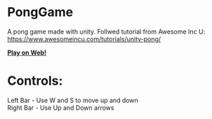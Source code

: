 # PongGame
A pong game made with unity. Follwed tutorial from Awesome Inc U: https://www.awesomeincu.com/tutorials/unity-pong/



**[Play on Web!](http://KayleneRameka.github.io/)**

# Controls: <br />
Left Bar - Use W and S to move up and down <br />
Right Bar - Use Up and Down arrows
